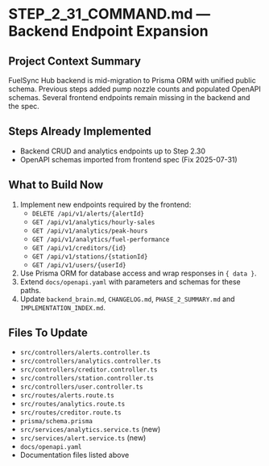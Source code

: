 # STEP_2_31_COMMAND.md — Backend Endpoint Expansion

## Project Context Summary
FuelSync Hub backend is mid-migration to Prisma ORM with unified public schema. Previous steps added pump nozzle counts and populated OpenAPI schemas. Several frontend endpoints remain missing in the backend and the spec.

## Steps Already Implemented
- Backend CRUD and analytics endpoints up to Step 2.30
- OpenAPI schemas imported from frontend spec (Fix 2025-07-31)

## What to Build Now
1. Implement new endpoints required by the frontend:
   - `DELETE /api/v1/alerts/{alertId}`
   - `GET /api/v1/analytics/hourly-sales`
   - `GET /api/v1/analytics/peak-hours`
   - `GET /api/v1/analytics/fuel-performance`
   - `GET /api/v1/creditors/{id}`
   - `GET /api/v1/stations/{stationId}`
   - `GET /api/v1/users/{userId}`
2. Use Prisma ORM for database access and wrap responses in `{ data }`.
3. Extend `docs/openapi.yaml` with parameters and schemas for these paths.
4. Update `backend_brain.md`, `CHANGELOG.md`, `PHASE_2_SUMMARY.md` and `IMPLEMENTATION_INDEX.md`.

## Files To Update
- `src/controllers/alerts.controller.ts`
- `src/controllers/analytics.controller.ts`
- `src/controllers/creditor.controller.ts`
- `src/controllers/station.controller.ts`
- `src/controllers/user.controller.ts`
- `src/routes/alerts.route.ts`
- `src/routes/analytics.route.ts`
- `src/routes/creditor.route.ts`
- `prisma/schema.prisma`
- `src/services/analytics.service.ts` (new)
- `src/services/alert.service.ts` (new)
- `docs/openapi.yaml`
- Documentation files listed above
